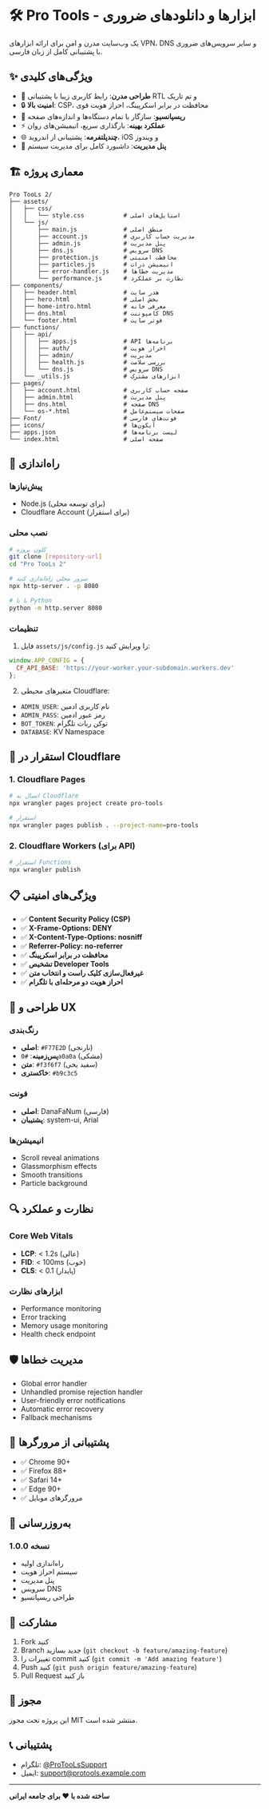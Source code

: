 # 🛠️ Pro Tools - ابزارها و دانلودهای ضروری

یک وب‌سایت مدرن و امن برای ارائه ابزارهای VPN، DNS و سایر سرویس‌های ضروری با پشتیبانی کامل از زبان فارسی.

## ✨ ویژگی‌های کلیدی

- 🎨 **طراحی مدرن**: رابط کاربری زیبا با پشتیبانی RTL و تم تاریک
- 🔒 **امنیت بالا**: CSP، محافظت در برابر اسکرپینگ، احراز هویت قوی
- 📱 **ریسپانسیو**: سازگار با تمام دستگاه‌ها و اندازه‌های صفحه
- ⚡ **عملکرد بهینه**: بارگذاری سریع، انیمیشن‌های روان
- 🌐 **چندپلتفرمه**: پشتیبانی از اندروید، iOS و ویندوز
- 🔧 **پنل مدیریت**: داشبورد کامل برای مدیریت سیستم

## 🏗️ معماری پروژه

```
Pro TooLs 2/
├── assets/
│   ├── css/
│   │   └── style.css           # استایل‌های اصلی
│   └── js/
│       ├── main.js             # منطق اصلی
│       ├── account.js          # مدیریت حساب کاربری
│       ├── admin.js            # پنل مدیریت
│       ├── dns.js              # سرویس DNS
│       ├── protection.js       # محافظت امنیتی
│       ├── particles.js        # انیمیشن ذرات
│       ├── error-handler.js    # مدیریت خطاها
│       └── performance.js      # نظارت بر عملکرد
├── components/
│   ├── header.html             # هدر سایت
│   ├── hero.html               # بخش اصلی
│   ├── home-intro.html         # معرفی خانه
│   ├── dns.html                # کامپوننت DNS
│   └── footer.html             # فوتر سایت
├── functions/
│   ├── api/
│   │   ├── apps.js             # API برنامه‌ها
│   │   ├── auth/               # احراز هویت
│   │   ├── admin/              # مدیریت
│   │   ├── health.js           # بررسی سلامت
│   │   └── dns.js              # سرویس DNS
│   └── _utils.js               # ابزارهای مشترک
├── pages/
│   ├── account.html            # صفحه حساب کاربری
│   ├── admin.html              # پنل مدیریت
│   ├── dns.html                # صفحه DNS
│   └── os-*.html               # صفحات سیستم‌عامل
├── Font/                       # فونت‌های فارسی
├── icons/                      # آیکون‌ها
├── apps.json                   # لیست برنامه‌ها
└── index.html                  # صفحه اصلی
```

## 🚀 راه‌اندازی

### پیش‌نیازها
- Node.js (برای توسعه محلی)
- Cloudflare Account (برای استقرار)

### نصب محلی
```bash
# کلون پروژه
git clone [repository-url]
cd "Pro TooLs 2"

# سرور محلی راه‌اندازی کنید
npx http-server . -p 8080

# یا با Python
python -m http.server 8080
```

### تنظیمات
1. فایل `assets/js/config.js` را ویرایش کنید:
```javascript
window.APP_CONFIG = {
  CF_API_BASE: 'https://your-worker.your-subdomain.workers.dev'
};
```

2. متغیرهای محیطی Cloudflare:
- `ADMIN_USER`: نام کاربری ادمین
- `ADMIN_PASS`: رمز عبور ادمین
- `BOT_TOKEN`: توکن ربات تلگرام
- `DATABASE`: KV Namespace

## 🔧 استقرار در Cloudflare

### 1. Cloudflare Pages
```bash
# اتصال به Cloudflare
npx wrangler pages project create pro-tools

# استقرار
npx wrangler pages publish . --project-name=pro-tools
```

### 2. Cloudflare Workers (برای API)
```bash
# استقرار Functions
npx wrangler publish
```

## 📋 ویژگی‌های امنیتی

- ✅ **Content Security Policy (CSP)**
- ✅ **X-Frame-Options: DENY**
- ✅ **X-Content-Type-Options: nosniff**
- ✅ **Referrer-Policy: no-referrer**
- ✅ **محافظت در برابر اسکرپینگ**
- ✅ **تشخیص Developer Tools**
- ✅ **غیرفعال‌سازی کلیک راست و انتخاب متن**
- ✅ **احراز هویت دو مرحله‌ای با تلگرام**

## 🎨 طراحی و UX

### رنگ‌بندی
- **اصلی**: `#F77E2D` (نارنجی)
- **پس‌زمینه**: `#0a0a0a` (مشکی)
- **متن**: `#f3f6f7` (سفید یخی)
- **خاکستری**: `#b9c3c5`

### فونت
- **اصلی**: DanaFaNum (فارسی)
- **پشتیبان**: system-ui, Arial

### انیمیشن‌ها
- Scroll reveal animations
- Glassmorphism effects
- Smooth transitions
- Particle background

## 🔍 نظارت و عملکرد

### Core Web Vitals
- **LCP**: < 1.2s (عالی)
- **FID**: < 100ms (خوب)
- **CLS**: < 0.1 (پایدار)

### ابزارهای نظارت
- Performance monitoring
- Error tracking
- Memory usage monitoring
- Health check endpoint

## 🛡️ مدیریت خطاها

- Global error handler
- Unhandled promise rejection handler
- User-friendly error notifications
- Automatic error recovery
- Fallback mechanisms

## 📱 پشتیبانی از مرورگرها

- ✅ Chrome 90+
- ✅ Firefox 88+
- ✅ Safari 14+
- ✅ Edge 90+
- ✅ مرورگرهای موبایل

## 🔄 به‌روزرسانی

### نسخه 1.0.0
- راه‌اندازی اولیه
- سیستم احراز هویت
- پنل مدیریت
- سرویس DNS
- طراحی ریسپانسیو

## 🤝 مشارکت

1. Fork کنید
2. Branch جدید بسازید (`git checkout -b feature/amazing-feature`)
3. تغییرات را commit کنید (`git commit -m 'Add amazing feature'`)
4. Push کنید (`git push origin feature/amazing-feature`)
5. Pull Request باز کنید

## 📄 مجوز

این پروژه تحت مجوز MIT منتشر شده است.

## 📞 پشتیبانی

- تلگرام: [@ProTooLsSupport](https://t.me/ProTooLsSupport)
- ایمیل: support@protools.example.com

---

**ساخته شده با ❤️ برای جامعه ایرانی**
